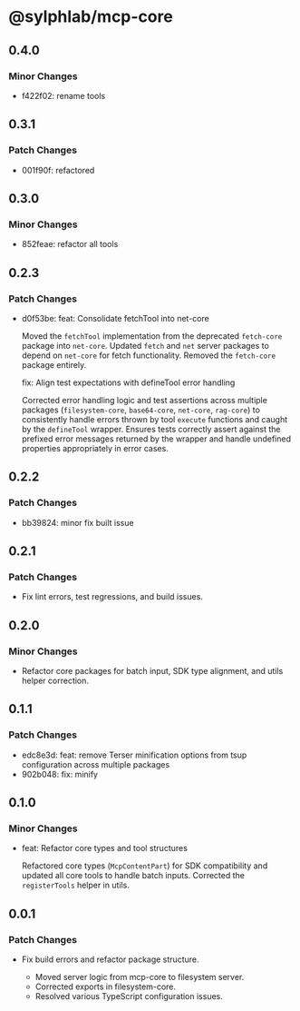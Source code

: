 # @sylphlab/mcp-core

## 0.4.0

### Minor Changes

- f422f02: rename tools

## 0.3.1

### Patch Changes

- 001f90f: refactored

## 0.3.0

### Minor Changes

- 852feae: refactor all tools

## 0.2.3

### Patch Changes

- d0f53be: feat: Consolidate fetchTool into net-core

  Moved the `fetchTool` implementation from the deprecated `fetch-core` package into `net-core`.
  Updated `fetch` and `net` server packages to depend on `net-core` for fetch functionality.
  Removed the `fetch-core` package entirely.

  fix: Align test expectations with defineTool error handling

  Corrected error handling logic and test assertions across multiple packages (`filesystem-core`, `base64-core`, `net-core`, `rag-core`) to consistently handle errors thrown by tool `execute` functions and caught by the `defineTool` wrapper. Ensures tests correctly assert against the prefixed error messages returned by the wrapper and handle undefined properties appropriately in error cases.

## 0.2.2

### Patch Changes

- bb39824: minor fix built issue

## 0.2.1

### Patch Changes

- Fix lint errors, test regressions, and build issues.

## 0.2.0

### Minor Changes

- Refactor core packages for batch input, SDK type alignment, and utils helper correction.

## 0.1.1

### Patch Changes

- edc8e3d: feat: remove Terser minification options from tsup configuration across multiple packages
- 902b048: fix: minify

## 0.1.0

### Minor Changes

- feat: Refactor core types and tool structures

  Refactored core types (`McpContentPart`) for SDK compatibility and updated all core tools to handle batch inputs. Corrected the `registerTools` helper in utils.

## 0.0.1

### Patch Changes

- Fix build errors and refactor package structure.

  - Moved server logic from mcp-core to filesystem server.
  - Corrected exports in filesystem-core.
  - Resolved various TypeScript configuration issues.
